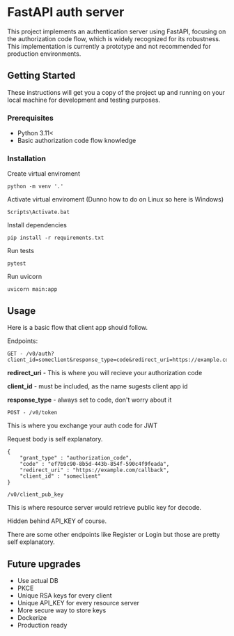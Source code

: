 # FastAPI auth server

This project implements an authentication server using FastAPI, focusing on the authorization code flow, which is widely recognized for its robustness. This implementation is currently a prototype and not recommended for production environments.

## Getting Started

These instructions will get you a copy of the project up and running on your local machine for development and testing purposes.

### Prerequisites

* Python 3.11< 
* Basic authorization code flow knowledge

### Installation

Create virtual enviroment

```
python -m venv '.'
```

Activate virtual enviroment (Dunno how to do on Linux so here is Windows)
```
Scripts\Activate.bat
```
Install dependencies
```
pip install -r requirements.txt
```

Run tests
```
pytest
```


Run uvicorn 
```
uvicorn main:app
```

## Usage

Here is a basic flow that client app should follow.

Endpoints:
```
GET - /v0/auth?client_id=someclient&response_type=code&redirect_uri=https://example.com/callback
```
**redirect_uri** - This is where you will recieve your authorization code 

**client_id** - must be included, as the name sugests client app id

**response_type** - always set to code, don't worry about it

```
POST - /v0/token
```
This is where you exchange your auth code for JWT

Request body is self explanatory.

```
{
    "grant_type" : "authorization_code",
    "code" : "ef7b9c90-8b5d-443b-854f-590c4f9feada",
    "redirect_uri" : "https://example.com/callback",
    "client_id" : "someclient"
}
```

```
/v0/client_pub_key
```

This is where resource server would retrieve public key for decode.

Hidden behind API_KEY of course.

There are some other endpoints like Register or Login but those are pretty self explanatory.

## Future upgrades

* Use actual DB
* PKCE
* Unique RSA keys for every client
* Unique API_KEY for every resource server
* More secure way to store keys
* Dockerize
* Production ready

